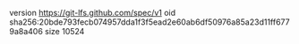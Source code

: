 version https://git-lfs.github.com/spec/v1
oid sha256:20bde793fecb074957dda1f3f5ead2e60ab6df50976a85a23d11ff6779a8a406
size 10524

